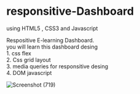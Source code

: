 # responsitive-Dashboard
using HTML5 , CSS3 and Javascript

Respositive E-learning Dashboard.\
you will learn this dashboard desing\
      1. css flex\
      2. Css grid layout\
      3. media queries for responsitive desing \
      4. DOM javascript
 
 
 



![Screenshot (719)](https://user-images.githubusercontent.com/93242333/224481095-a3107ca7-5024-45dc-bd82-eaa9b18796e2.png)
